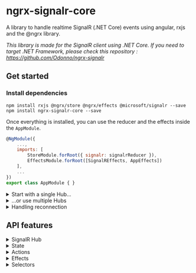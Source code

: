 # ngrx-signalr-core

A library to handle realtime SignalR (.NET Core) events using angular, rxjs and the @ngrx library.

*This library is made for the SignalR client using .NET Core. If you need to target .NET Framework, please check this repository : https://github.com/Odonno/ngrx-signalr*

## Get started

### Install dependencies

```
npm install rxjs @ngrx/store @ngrx/effects @microsoft/signalr --save
npm install ngrx-signalr-core --save
```

Once everything is installed, you can use the reducer and the effects inside the `AppModule`.

```js
@NgModule({
    ...,
    imports: [
        StoreModule.forRoot({ signalr: signalrReducer }),
        EffectsModule.forRoot([SignalREffects, AppEffects])
    ],
    ...
})
export class AppModule { }
```

<details>
<summary>Start with a single Hub...</summary>
<br>

First, you will start the application by dispatching the creation of one Hub.

```ts
// TODO : your hub definition
const hub = {
    hubName: 'hub name',
    url: 'https://localhost/path'
};

this.store.dispatch(
    createSignalRHub(hub)
);
```

Then you will create an effect to start listening to events before starting the Hub.

```ts
initRealtime$ = createEffect(() => 
    this.actions$.pipe(
        ofType(SIGNALR_HUB_UNSTARTED),
        mergeMapHubToAction(({ hub }) => {
            // TODO : add event listeners
            const whenEvent$ = hub.on('eventName').pipe(
                map(x => createAction(x))
            );

            return merge(
                whenEvent$,
                of(startSignalRHub(hub))
            );
        })
    )
);
```

You can also send events at anytime.

```ts
sendEvent$ = createEffect(() => 
    this.actions$.pipe(
        ofType(SEND_EVENT), // TODO : create a custom action
        mergeMap(({ params }) => {
            const hub = findHub(timeHub);
            if (!hub) {
                return of(hubNotFound(timeHub));
            }

            // TODO : send event to the hub
            return hub.send('eventName', params).pipe(
                map(_ => sendEventFulfilled()),
                catchError(error => of(sendEventFailed(error)))
            );
        })
    )
);
```

</details>

<details>
<summary>...or use multiple Hubs</summary>
<br>

Now, start with multiple hubs at a time.

```ts
// simplified hub creation
const dispatchHubCreation = (hub) => this.store.dispatch(createSignalRHub(hub));

const hub1 = {}; // define hubName and url
const hub2 = {}; // define hubName and url
const hub3 = {}; // define hubName and url

dispatchHubCreation(hub1);
dispatchHubCreation(hub2);
dispatchHubCreation(hub3);
```

You will then initialize your hubs in the same way but you need to know which one is initialized.

```ts
const hub1 = {}; // define hubName and url
const hub2 = {}; // define hubName and url

initHubOne$ = createEffect(() => 
    this.actions$.pipe(
        ofType(SIGNALR_HUB_UNSTARTED),
        ofHub(hub1),
        mergeMapHubToAction(({ action, hub }) => {
            // TODO : init hub 1
        })
    )
);

initHubTwo$ = createEffect(() => 
    this.actions$.pipe(
        ofType(SIGNALR_HUB_UNSTARTED),
        ofHub(hub2),
        mergeMapHubToAction(({ action, hub }) => {
            // TODO : init hub 2
        })
    )
);
```

And then you can start your app when all hubs are connected the first time.

```ts
appStarted$ = createEffect(() => 
    this.store.pipe(
        select(selectAreAllHubsConnected),
        filter(areAllHubsConnected => !!areAllHubsConnected),
        first(),
        map(_ => of(appStarted())) // TODO : create a custom action when hubs are connected
    )
);
```

</details>

<details>
<summary>Handling reconnection</summary>
<br>

Since .NET Core, you need to handle the SignalR Hub reconnection by yourself. Here is an example on how to apply periodic reconnection:

```ts
// try to reconnect every 10s (when the navigator is online)
whenDisconnected$ = createReconnectEffect(this.actions$, 10 * 1000);
```

In this example, we apply a periodic reconnection attempt every 10 seconds when the hub is `disconnected` and when there is a network connection.

Of course, you can write your own `Effect` to you have the benefit to write your own reconnection pattern (periodic retry, exponential retry, etc..).

</details>

## API features

<details>
<summary>SignalR Hub</summary>
<br>

The SignalR Hub is an abstraction of the hub connection. It contains function you can use to:

* start the connection
* listen to events emitted
* send a new event

```ts
interface ISignalRHub {
    hubName: string;
    url: string;
    options: IHttpConnectionOptions | undefined;

    start$: Observable<void>;
    stop$: Observable<void>;
    state$: Observable<string>;
    error$: Observable<Error | undefined>;

    constructor(hubName: string, url: string, options: IHttpConnectionOptions | undefined);

    start(): Observable<void>;
    stop(): Observable<void>;
    on<T>(eventName: string): Observable<T>;
    off(eventName: string): void;
    stream<T>(methodName: string, ...args: any[]): Observable<T>;
    send<T>(methodName: string, ...args: any[]): Observable<T>;
    sendStream<T>(methodName: string, subject: Subject<T>): Observable<void>;
    hasSubscriptions(): boolean;
}
```

You can find an existing hub by its name and url.

```ts
function findHub(hubName: string, url: string): ISignalRHub | undefined;
function findHub({ hubName, url }: {
    hubName: string;
    url: string;
}): ISignalRHub | undefined;
```

And create a new hub.

```ts
function createHub(hubName: string, url: string, options: IHttpConnectionOptions | undefined): ISignalRHub | undefined;
```

</details>

<details>
<summary>State</summary>
<br>

The state contains all existing hubs that was created with their according status (unstarted, connected, disconnected).

```ts
const unstarted = "unstarted";
const connected = "connected";
const disconnected = "disconnected";

type SignalRHubState = 
    | typeof unstarted 
    | typeof connected 
    | typeof disconnected;

type SignalRHubStatus = {
    hubName: string;
    url: string;
    state: SignalRHubState;
};
```

```ts
class BaseSignalRStoreState {
    hubStatuses: SignalRHubStatus[];
}
```

</details>

<details>
<summary>Actions</summary>
<br>

#### Actions to dispatch

`createSignalRHub` will initialize a new hub connection but it won't start the connection so you can create event listeners.

```ts
const createSignalRHub = createAction(
    '@ngrx/signalr/createHub',
    props<{ hubName: string, url: string, options?: IHttpConnectionOptions | undefined }>()
);
```

`startSignalRHub` will start the hub connection so you can send and receive events.

```ts
const startSignalRHub = createAction(
    '@ngrx/signalr/startHub',
    props<{ hubName: string, url: string }>()
);
```

`stopSignalRHub` will stop the current hub connection.

```ts
const stopSignalRHub = createAction(
    '@ngrx/signalr/stopHub',
    props<{ hubName: string, url: string }>()
);
```

`reconnectSignalRHub` will give you a way to reconnect to the hub.

```ts
const reconnectSignalRHub = createAction(
    '@ngrx/signalr/reconnectHub',
    props<{ hubName: string, url: string }>()
);
```

`hubNotFound` can be used when you do retrieve your SignalR hub based on its name and url.

```ts
export const hubNotFound = createAction(
    '@ngrx/signalr/hubNotFound',
    props<{ hubName: string, url: string }>()
);
```

</details>

<details>
<summary>Effects</summary>
<br>

```ts
// create hub automatically
createHub$;
```

```ts
// listen to start result (success/fail)
// listen to change connection state (connecting, connected, disconnected, reconnecting)
// listen to hub error
beforeStartHub$;
```

```ts
// start hub automatically
startHub$;
```

```ts
// stop hub
stopHub$;
```

</details>

<details>
<summary>Selectors</summary>
<br>

```ts
// used to select all hub statuses in state
const hubStatuses$ = store.pipe(
    select(selectHubsStatuses)
);

// used to select a single hub status based on its name and url
const hubStatus$ = store.pipe(
    select(selectHubStatus, { hubName, url })
);

// used to know if all hubs are connected
const areAllHubsConnected$ = store.pipe(
    select(selectAreAllHubsConnected)
);

// used to know when a hub is in a particular state
const hasHubState$ = store.pipe(
    select(selectHasHubState, { hubName, url, state })
);
```

</details>